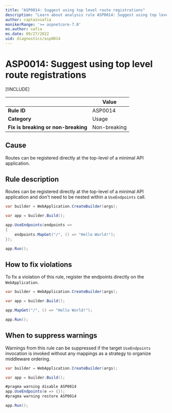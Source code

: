 ```yaml
---
title: "ASP0014: Suggest using top level route registrations"
description: "Learn about analysis rule ASP0014: Suggest using top level route registrations"
author: captainsafia
monikerRange: '>= aspnetcore-7.0'
ms.author: safia
ms.date: 09/27/2022
uid: diagnostics/asp0014
---
```

# ASP0014: Suggest using top level route registrations

[!INCLUDE[](~/includes/not-latest-version.md)]

| | Value |
|-|-|
| **Rule ID** |ASP0014|
| **Category** |Usage|
| **Fix is breaking or non-breaking** |Non-breaking|

## Cause

Routes can be registered directly at the top-level of a minimal API application.

## Rule description

Routes can be registered directly at the top-level of a minimal API application and don't need to be nested within a `UseEndpoints` call.

```csharp
var builder = WebApplication.CreateBuilder(args);

var app = builder.Build();

app.UseEndpoints(endpoints =>
{
    endpoints.MapGet("/", () => "Hello World!");
});

app.Run();
```

## How to fix violations

To fix a violation of this rule, register the endpoints directly on the `WebApplication`.

```csharp
var builder = WebApplication.CreateBuilder(args);

var app = builder.Build();

app.MapGet("/", () => "Hello World!");

app.Run();
```

## When to suppress warnings

Warnings from this rule can be suppressed if the target `UseEndpoints` invocation is invoked without any mappings as a strategy to organize middleware ordering.

```csharp
var builder = WebApplication.CreateBuilder(args);

var app = builder.Build();

#pragma warning disable ASP0014
app.UseEndpoints(e => {});
#pragma warning restore ASP0014

app.Run();
```

